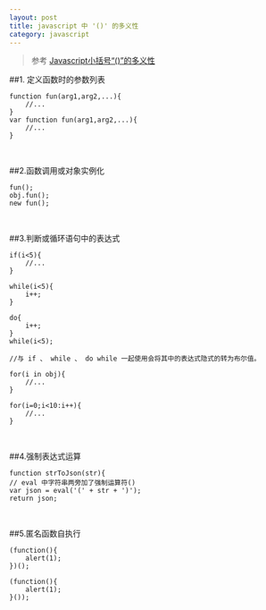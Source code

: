 ```yaml
---
layout: post
title: javascript 中 '()' 的多义性
category: javascript 
---
```


>参考 [Javascript小括号“()”的多义性](http://snandy.iteye.com/blog/900566)

##1. 定义函数时的参数列表

    function fun(arg1,arg2,...){
        //...
    }
    var function fun(arg1,arg2,...){
        //...
    }

&nbsp;

##2.函数调用或对象实例化

    fun();
    obj.fun();
    new fun();

&nbsp;

##3.判断或循环语句中的表达式

    if(i<5){
        //...
    }
    
    while(i<5){
        i++;
    }
    
    do{
        i++;
    }
    while(i<5);
    
    //与 if 、 while 、 do while 一起使用会将其中的表达式隐式的转为布尔值。
    
    for(i in obj){
        //...
    }
    
    for(i=0;i<10:i++){
        //...
    }

&nbsp;

##4.强制表达式运算

    function strToJson(str){
    // eval 中字符串两旁加了强制运算符()
    var json = eval('(' + str + ')');
    return json;

&nbsp;

##5.匿名函数自执行

    (function(){
        alert(1);
    })();
    
    (function(){
        alert(1);
    }());
